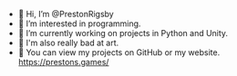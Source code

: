 - 👋 Hi, I’m @PrestonRigsby
- 👀 I’m interested in programming.
- 🌱 I’m currently working on projects in Python and Unity.
- 🎨 I'm also really bad at art.
- 📙 You can view my projects on GitHub or my website. https://prestons.games/
